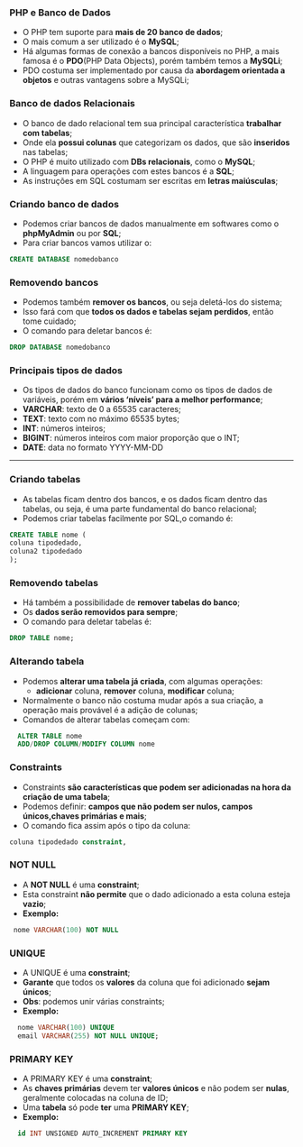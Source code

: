 ### PHP e Banco de Dados

- O PHP tem suporte para **mais de 20 banco de dados**;
- O mais comum a ser utilizado é o **MySQL**;
- Há algumas formas de conexão a bancos disponíveis no PHP, a mais famosa é o **PDO**(PHP Data Objects), porém também temos a **MySQLi**;
- PDO costuma ser implementado por causa da **abordagem orientada a objetos** e outras vantagens sobre a MySQLi;

### Banco de dados Relacionais

- O banco de dado relacional tem sua principal característica **trabalhar com tabelas**;
- Onde ela **possui colunas** que categorizam os dados, que são **inseridos** nas tabelas;
- O PHP é muito utilizado com **DBs relacionais**, como o **MySQL**;
- A linguagem para operações com estes bancos é a **SQL**;
- As instruções em SQL costumam ser escritas em **letras maiúsculas**;

### Criando banco de dados

- Podemos criar bancos de dados manualmente em softwares como o **phpMyAdmin** ou por **SQL**;
- Para criar bancos vamos utilizar o:

```sql
CREATE DATABASE nomedobanco
```

### Removendo bancos

- Podemos também **remover os bancos**, ou seja deletá-los do sistema;
- Isso fará com que **todos os dados e tabelas sejam perdidos**, então tome cuidado;
- O comando para deletar bancos é:

```sql
DROP DATABASE nomedobanco
```

### Principais tipos de dados

- Os tipos de dados do banco funcionam como os tipos de dados de variáveis, porém em **vários ‘níveis’ para a melhor performance**;
- **VARCHAR**: texto de 0 a 65535 caracteres;
- **TEXT**: texto com no máximo 65535 bytes;
- **INT**: números inteiros;
- **BIGINT**: números inteiros com maior proporção que o INT;
- **DATE**: data no formato YYYY-MM-DD

---

### Criando tabelas

- As tabelas ficam dentro dos bancos, e os dados ficam dentro das tabelas, ou seja, é uma parte fundamental do banco relacional;
- Podemos criar tabelas facilmente por SQL,o comando é:

```sql
CREATE TABLE nome (
coluna tipodedado,
coluna2 tipodedado
);
```

### Removendo tabelas

- Há também a possibilidade de **remover tabelas do banco**;
- Os **dados serão removidos para sempre**;
- O comando para deletar tabelas é:

```sql
DROP TABLE nome;
```

### Alterando tabela

- Podemos **alterar uma tabela já criada**, com algumas operações:
  - **adicionar** coluna, **remover** coluna, **modificar** coluna;
- Normalmente o banco não costuma mudar após a sua criação, a operação mais provável é a adição de colunas;
- Comandos de alterar tabelas começam com:

```sql
  ALTER TABLE nome
  ADD/DROP COLUMN/MODIFY COLUMN nome
```

### Constraints

- Constraints **são características que podem ser adicionadas na hora da criação de uma tabela**;
- Podemos definir: **campos que não podem ser nulos, campos únicos,chaves primárias e mais**;
- O comando fica assim após o tipo da coluna:

```sql
coluna tipodedado constraint,
```

### NOT NULL

- A **NOT NULL** é uma **constraint**;
- Esta constraint **não permite** que o dado adicionado a esta coluna esteja **vazio**;
- **Exemplo:**

```sql
 nome VARCHAR(100) NOT NULL
```

### UNIQUE

- A UNIQUE é uma **constraint**;
- **Garante** que todos os **valores** da coluna que foi adicionado **sejam únicos**;
- **Obs**: podemos unir várias constraints;
- **Exemplo:**

```sql
  nome VARCHAR(100) UNIQUE
  email VARCHAR(255) NOT NULL UNIQUE;
```

### PRIMARY KEY

- A PRIMARY KEY é uma **constraint**;
- As **chaves primárias** devem ter **valores únicos** e não podem ser **nulas**,
  geralmente colocadas na coluna de ID;
- Uma **tabela** só pode **ter** uma **PRIMARY KEY**;
- **Exemplo:**

```sql
  id INT UNSIGNED AUTO_INCREMENT PRIMARY KEY
```
